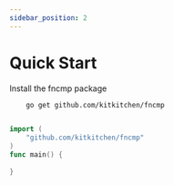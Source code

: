 ```yaml
---
sidebar_position: 2
---
```


# Quick Start

Install the fncmp package

```bash
    go get github.com/kitkitchen/fncmp
```

```go title="main.go"

import (
    "github.com/kitkitchen/fncmp"
)
func main() {
    
}

```
